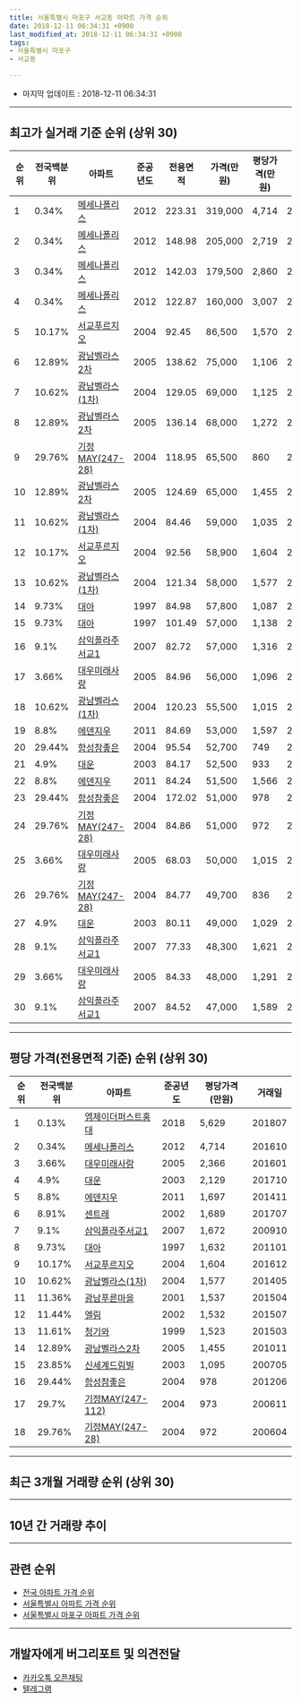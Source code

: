 ```yaml
---
title: 서울특별시 마포구 서교동 아파트 가격 순위
date: 2018-12-11 06:34:31 +0900
last_modified_at: 2018-12-11 06:34:31 +0900
tags:
- 서울특별시 마포구
- 서교동

---
```


* 마지막 업데이트 : 2018-12-11 06:34:31

---

## 최고가 실거래 기준 순위 (상위 30)


|순위|전국백분위|아파트|준공년도|전용면적|가격(만원)|평당가격(만원)|거래일|
|---|---|---|---|---|---|---|---|
|1|0.34%|[메세나폴리스](https://search.naver.com/search.naver?query=%EC%84%9C%EC%9A%B8%ED%8A%B9%EB%B3%84%EC%8B%9C+%EB%A7%88%ED%8F%AC%EA%B5%AC+%EC%84%9C%EA%B5%90%EB%8F%99+%EB%A9%94%EC%84%B8%EB%82%98%ED%8F%B4%EB%A6%AC%EC%8A%A4)|2012|223.31|319,000|4,714|201610|
|2|0.34%|[메세나폴리스](https://search.naver.com/search.naver?query=%EC%84%9C%EC%9A%B8%ED%8A%B9%EB%B3%84%EC%8B%9C+%EB%A7%88%ED%8F%AC%EA%B5%AC+%EC%84%9C%EA%B5%90%EB%8F%99+%EB%A9%94%EC%84%B8%EB%82%98%ED%8F%B4%EB%A6%AC%EC%8A%A4)|2012|148.98|205,000|2,719|201308|
|3|0.34%|[메세나폴리스](https://search.naver.com/search.naver?query=%EC%84%9C%EC%9A%B8%ED%8A%B9%EB%B3%84%EC%8B%9C+%EB%A7%88%ED%8F%AC%EA%B5%AC+%EC%84%9C%EA%B5%90%EB%8F%99+%EB%A9%94%EC%84%B8%EB%82%98%ED%8F%B4%EB%A6%AC%EC%8A%A4)|2012|142.03|179,500|2,860|201511|
|4|0.34%|[메세나폴리스](https://search.naver.com/search.naver?query=%EC%84%9C%EC%9A%B8%ED%8A%B9%EB%B3%84%EC%8B%9C+%EB%A7%88%ED%8F%AC%EA%B5%AC+%EC%84%9C%EA%B5%90%EB%8F%99+%EB%A9%94%EC%84%B8%EB%82%98%ED%8F%B4%EB%A6%AC%EC%8A%A4)|2012|122.87|160,000|3,007|201510|
|5|10.17%|[서교푸르지오](https://search.naver.com/search.naver?query=%EC%84%9C%EC%9A%B8%ED%8A%B9%EB%B3%84%EC%8B%9C+%EB%A7%88%ED%8F%AC%EA%B5%AC+%EC%84%9C%EA%B5%90%EB%8F%99+%EC%84%9C%EA%B5%90%ED%91%B8%EB%A5%B4%EC%A7%80%EC%98%A4)|2004|92.45|86,500|1,570|200911|
|6|12.89%|[광남벨라스2차](https://search.naver.com/search.naver?query=%EC%84%9C%EC%9A%B8%ED%8A%B9%EB%B3%84%EC%8B%9C+%EB%A7%88%ED%8F%AC%EA%B5%AC+%EC%84%9C%EA%B5%90%EB%8F%99+%EA%B4%91%EB%82%A8%EB%B2%A8%EB%9D%BC%EC%8A%A42%EC%B0%A8)|2005|138.62|75,000|1,106|200605|
|7|10.62%|[광남벨라스(1차)](https://search.naver.com/search.naver?query=%EC%84%9C%EC%9A%B8%ED%8A%B9%EB%B3%84%EC%8B%9C+%EB%A7%88%ED%8F%AC%EA%B5%AC+%EC%84%9C%EA%B5%90%EB%8F%99+%EA%B4%91%EB%82%A8%EB%B2%A8%EB%9D%BC%EC%8A%A4%281%EC%B0%A8%29)|2004|129.05|69,000|1,125|200707|
|8|12.89%|[광남벨라스2차](https://search.naver.com/search.naver?query=%EC%84%9C%EC%9A%B8%ED%8A%B9%EB%B3%84%EC%8B%9C+%EB%A7%88%ED%8F%AC%EA%B5%AC+%EC%84%9C%EA%B5%90%EB%8F%99+%EA%B4%91%EB%82%A8%EB%B2%A8%EB%9D%BC%EC%8A%A42%EC%B0%A8)|2005|136.14|68,000|1,272|200708|
|9|29.76%|[기정MAY(247-28)](https://search.naver.com/search.naver?query=%EC%84%9C%EC%9A%B8%ED%8A%B9%EB%B3%84%EC%8B%9C+%EB%A7%88%ED%8F%AC%EA%B5%AC+%EC%84%9C%EA%B5%90%EB%8F%99+%EA%B8%B0%EC%A0%95MAY%28247-28%29)|2004|118.95|65,500|860|200604|
|10|12.89%|[광남벨라스2차](https://search.naver.com/search.naver?query=%EC%84%9C%EC%9A%B8%ED%8A%B9%EB%B3%84%EC%8B%9C+%EB%A7%88%ED%8F%AC%EA%B5%AC+%EC%84%9C%EA%B5%90%EB%8F%99+%EA%B4%91%EB%82%A8%EB%B2%A8%EB%9D%BC%EC%8A%A42%EC%B0%A8)|2005|124.69|65,000|1,455|201011|
|11|10.62%|[광남벨라스(1차)](https://search.naver.com/search.naver?query=%EC%84%9C%EC%9A%B8%ED%8A%B9%EB%B3%84%EC%8B%9C+%EB%A7%88%ED%8F%AC%EA%B5%AC+%EC%84%9C%EA%B5%90%EB%8F%99+%EA%B4%91%EB%82%A8%EB%B2%A8%EB%9D%BC%EC%8A%A4%281%EC%B0%A8%29)|2004|84.46|59,000|1,035|200611|
|12|10.17%|[서교푸르지오](https://search.naver.com/search.naver?query=%EC%84%9C%EC%9A%B8%ED%8A%B9%EB%B3%84%EC%8B%9C+%EB%A7%88%ED%8F%AC%EA%B5%AC+%EC%84%9C%EA%B5%90%EB%8F%99+%EC%84%9C%EA%B5%90%ED%91%B8%EB%A5%B4%EC%A7%80%EC%98%A4)|2004|92.56|58,900|1,604|201612|
|13|10.62%|[광남벨라스(1차)](https://search.naver.com/search.naver?query=%EC%84%9C%EC%9A%B8%ED%8A%B9%EB%B3%84%EC%8B%9C+%EB%A7%88%ED%8F%AC%EA%B5%AC+%EC%84%9C%EA%B5%90%EB%8F%99+%EA%B4%91%EB%82%A8%EB%B2%A8%EB%9D%BC%EC%8A%A4%281%EC%B0%A8%29)|2004|121.34|58,000|1,577|201405|
|14|9.73%|[대아](https://search.naver.com/search.naver?query=%EC%84%9C%EC%9A%B8%ED%8A%B9%EB%B3%84%EC%8B%9C+%EB%A7%88%ED%8F%AC%EA%B5%AC+%EC%84%9C%EA%B5%90%EB%8F%99+%EB%8C%80%EC%95%84)|1997|84.98|57,800|1,087|201108|
|15|9.73%|[대아](https://search.naver.com/search.naver?query=%EC%84%9C%EC%9A%B8%ED%8A%B9%EB%B3%84%EC%8B%9C+%EB%A7%88%ED%8F%AC%EA%B5%AC+%EC%84%9C%EA%B5%90%EB%8F%99+%EB%8C%80%EC%95%84)|1997|101.49|57,000|1,138|200704|
|16|9.1%|[삼익플라주서교1](https://search.naver.com/search.naver?query=%EC%84%9C%EC%9A%B8%ED%8A%B9%EB%B3%84%EC%8B%9C+%EB%A7%88%ED%8F%AC%EA%B5%AC+%EC%84%9C%EA%B5%90%EB%8F%99+%EC%82%BC%EC%9D%B5%ED%94%8C%EB%9D%BC%EC%A3%BC%EC%84%9C%EA%B5%901)|2007|82.72|57,000|1,316|200903|
|17|3.66%|[대우미래사랑](https://search.naver.com/search.naver?query=%EC%84%9C%EC%9A%B8%ED%8A%B9%EB%B3%84%EC%8B%9C+%EB%A7%88%ED%8F%AC%EA%B5%AC+%EC%84%9C%EA%B5%90%EB%8F%99+%EB%8C%80%EC%9A%B0%EB%AF%B8%EB%9E%98%EC%82%AC%EB%9E%91)|2005|84.96|56,000|1,096|200609|
|18|10.62%|[광남벨라스(1차)](https://search.naver.com/search.naver?query=%EC%84%9C%EC%9A%B8%ED%8A%B9%EB%B3%84%EC%8B%9C+%EB%A7%88%ED%8F%AC%EA%B5%AC+%EC%84%9C%EA%B5%90%EB%8F%99+%EA%B4%91%EB%82%A8%EB%B2%A8%EB%9D%BC%EC%8A%A4%281%EC%B0%A8%29)|2004|120.23|55,500|1,015|200611|
|19|8.8%|[에덴지우](https://search.naver.com/search.naver?query=%EC%84%9C%EC%9A%B8%ED%8A%B9%EB%B3%84%EC%8B%9C+%EB%A7%88%ED%8F%AC%EA%B5%AC+%EC%84%9C%EA%B5%90%EB%8F%99+%EC%97%90%EB%8D%B4%EC%A7%80%EC%9A%B0)|2011|84.69|53,000|1,597|201410|
|20|29.44%|[함성참좋은](https://search.naver.com/search.naver?query=%EC%84%9C%EC%9A%B8%ED%8A%B9%EB%B3%84%EC%8B%9C+%EB%A7%88%ED%8F%AC%EA%B5%AC+%EC%84%9C%EA%B5%90%EB%8F%99+%ED%95%A8%EC%84%B1%EC%B0%B8%EC%A2%8B%EC%9D%80)|2004|95.54|52,700|749|200612|
|21|4.9%|[대운](https://search.naver.com/search.naver?query=%EC%84%9C%EC%9A%B8%ED%8A%B9%EB%B3%84%EC%8B%9C+%EB%A7%88%ED%8F%AC%EA%B5%AC+%EC%84%9C%EA%B5%90%EB%8F%99+%EB%8C%80%EC%9A%B4)|2003|84.17|52,500|933|200602|
|22|8.8%|[에덴지우](https://search.naver.com/search.naver?query=%EC%84%9C%EC%9A%B8%ED%8A%B9%EB%B3%84%EC%8B%9C+%EB%A7%88%ED%8F%AC%EA%B5%AC+%EC%84%9C%EA%B5%90%EB%8F%99+%EC%97%90%EB%8D%B4%EC%A7%80%EC%9A%B0)|2011|84.24|51,500|1,566|201406|
|23|29.44%|[함성참좋은](https://search.naver.com/search.naver?query=%EC%84%9C%EC%9A%B8%ED%8A%B9%EB%B3%84%EC%8B%9C+%EB%A7%88%ED%8F%AC%EA%B5%AC+%EC%84%9C%EA%B5%90%EB%8F%99+%ED%95%A8%EC%84%B1%EC%B0%B8%EC%A2%8B%EC%9D%80)|2004|172.02|51,000|978|201206|
|24|29.76%|[기정MAY(247-28)](https://search.naver.com/search.naver?query=%EC%84%9C%EC%9A%B8%ED%8A%B9%EB%B3%84%EC%8B%9C+%EB%A7%88%ED%8F%AC%EA%B5%AC+%EC%84%9C%EA%B5%90%EB%8F%99+%EA%B8%B0%EC%A0%95MAY%28247-28%29)|2004|84.86|51,000|972|200604|
|25|3.66%|[대우미래사랑](https://search.naver.com/search.naver?query=%EC%84%9C%EC%9A%B8%ED%8A%B9%EB%B3%84%EC%8B%9C+%EB%A7%88%ED%8F%AC%EA%B5%AC+%EC%84%9C%EA%B5%90%EB%8F%99+%EB%8C%80%EC%9A%B0%EB%AF%B8%EB%9E%98%EC%82%AC%EB%9E%91)|2005|68.03|50,000|1,015|200609|
|26|29.76%|[기정MAY(247-28)](https://search.naver.com/search.naver?query=%EC%84%9C%EC%9A%B8%ED%8A%B9%EB%B3%84%EC%8B%9C+%EB%A7%88%ED%8F%AC%EA%B5%AC+%EC%84%9C%EA%B5%90%EB%8F%99+%EA%B8%B0%EC%A0%95MAY%28247-28%29)|2004|84.77|49,700|836|200708|
|27|4.9%|[대운](https://search.naver.com/search.naver?query=%EC%84%9C%EC%9A%B8%ED%8A%B9%EB%B3%84%EC%8B%9C+%EB%A7%88%ED%8F%AC%EA%B5%AC+%EC%84%9C%EA%B5%90%EB%8F%99+%EB%8C%80%EC%9A%B4)|2003|80.11|49,000|1,029|200701|
|28|9.1%|[삼익플라주서교1](https://search.naver.com/search.naver?query=%EC%84%9C%EC%9A%B8%ED%8A%B9%EB%B3%84%EC%8B%9C+%EB%A7%88%ED%8F%AC%EA%B5%AC+%EC%84%9C%EA%B5%90%EB%8F%99+%EC%82%BC%EC%9D%B5%ED%94%8C%EB%9D%BC%EC%A3%BC%EC%84%9C%EA%B5%901)|2007|77.33|48,300|1,621|200903|
|29|3.66%|[대우미래사랑](https://search.naver.com/search.naver?query=%EC%84%9C%EC%9A%B8%ED%8A%B9%EB%B3%84%EC%8B%9C+%EB%A7%88%ED%8F%AC%EA%B5%AC+%EC%84%9C%EA%B5%90%EB%8F%99+%EB%8C%80%EC%9A%B0%EB%AF%B8%EB%9E%98%EC%82%AC%EB%9E%91)|2005|84.33|48,000|1,291|200708|
|30|9.1%|[삼익플라주서교1](https://search.naver.com/search.naver?query=%EC%84%9C%EC%9A%B8%ED%8A%B9%EB%B3%84%EC%8B%9C+%EB%A7%88%ED%8F%AC%EA%B5%AC+%EC%84%9C%EA%B5%90%EB%8F%99+%EC%82%BC%EC%9D%B5%ED%94%8C%EB%9D%BC%EC%A3%BC%EC%84%9C%EA%B5%901)|2007|84.52|47,000|1,589|201004|


---

## 평당 가격(전용면적 기준) 순위 (상위 30)


|순위|전국백분위|아파트|준공년도|평당가격(만원)|거래일|
|---|---|---|---|---|---|
|1|0.13%|[엠제이더퍼스트홍대](https://search.naver.com/search.naver?query=%EC%84%9C%EC%9A%B8%ED%8A%B9%EB%B3%84%EC%8B%9C+%EB%A7%88%ED%8F%AC%EA%B5%AC+%EC%84%9C%EA%B5%90%EB%8F%99+%EC%97%A0%EC%A0%9C%EC%9D%B4%EB%8D%94%ED%8D%BC%EC%8A%A4%ED%8A%B8%ED%99%8D%EB%8C%80)|2018|5,629|201807|
|2|0.34%|[메세나폴리스](https://search.naver.com/search.naver?query=%EC%84%9C%EC%9A%B8%ED%8A%B9%EB%B3%84%EC%8B%9C+%EB%A7%88%ED%8F%AC%EA%B5%AC+%EC%84%9C%EA%B5%90%EB%8F%99+%EB%A9%94%EC%84%B8%EB%82%98%ED%8F%B4%EB%A6%AC%EC%8A%A4)|2012|4,714|201610|
|3|3.66%|[대우미래사랑](https://search.naver.com/search.naver?query=%EC%84%9C%EC%9A%B8%ED%8A%B9%EB%B3%84%EC%8B%9C+%EB%A7%88%ED%8F%AC%EA%B5%AC+%EC%84%9C%EA%B5%90%EB%8F%99+%EB%8C%80%EC%9A%B0%EB%AF%B8%EB%9E%98%EC%82%AC%EB%9E%91)|2005|2,366|201601|
|4|4.9%|[대운](https://search.naver.com/search.naver?query=%EC%84%9C%EC%9A%B8%ED%8A%B9%EB%B3%84%EC%8B%9C+%EB%A7%88%ED%8F%AC%EA%B5%AC+%EC%84%9C%EA%B5%90%EB%8F%99+%EB%8C%80%EC%9A%B4)|2003|2,129|201710|
|5|8.8%|[에덴지우](https://search.naver.com/search.naver?query=%EC%84%9C%EC%9A%B8%ED%8A%B9%EB%B3%84%EC%8B%9C+%EB%A7%88%ED%8F%AC%EA%B5%AC+%EC%84%9C%EA%B5%90%EB%8F%99+%EC%97%90%EB%8D%B4%EC%A7%80%EC%9A%B0)|2011|1,697|201411|
|6|8.91%|[센트레](https://search.naver.com/search.naver?query=%EC%84%9C%EC%9A%B8%ED%8A%B9%EB%B3%84%EC%8B%9C+%EB%A7%88%ED%8F%AC%EA%B5%AC+%EC%84%9C%EA%B5%90%EB%8F%99+%EC%84%BC%ED%8A%B8%EB%A0%88)|2002|1,689|201707|
|7|9.1%|[삼익플라주서교1](https://search.naver.com/search.naver?query=%EC%84%9C%EC%9A%B8%ED%8A%B9%EB%B3%84%EC%8B%9C+%EB%A7%88%ED%8F%AC%EA%B5%AC+%EC%84%9C%EA%B5%90%EB%8F%99+%EC%82%BC%EC%9D%B5%ED%94%8C%EB%9D%BC%EC%A3%BC%EC%84%9C%EA%B5%901)|2007|1,672|200910|
|8|9.73%|[대아](https://search.naver.com/search.naver?query=%EC%84%9C%EC%9A%B8%ED%8A%B9%EB%B3%84%EC%8B%9C+%EB%A7%88%ED%8F%AC%EA%B5%AC+%EC%84%9C%EA%B5%90%EB%8F%99+%EB%8C%80%EC%95%84)|1997|1,632|201101|
|9|10.17%|[서교푸르지오](https://search.naver.com/search.naver?query=%EC%84%9C%EC%9A%B8%ED%8A%B9%EB%B3%84%EC%8B%9C+%EB%A7%88%ED%8F%AC%EA%B5%AC+%EC%84%9C%EA%B5%90%EB%8F%99+%EC%84%9C%EA%B5%90%ED%91%B8%EB%A5%B4%EC%A7%80%EC%98%A4)|2004|1,604|201612|
|10|10.62%|[광남벨라스(1차)](https://search.naver.com/search.naver?query=%EC%84%9C%EC%9A%B8%ED%8A%B9%EB%B3%84%EC%8B%9C+%EB%A7%88%ED%8F%AC%EA%B5%AC+%EC%84%9C%EA%B5%90%EB%8F%99+%EA%B4%91%EB%82%A8%EB%B2%A8%EB%9D%BC%EC%8A%A4%281%EC%B0%A8%29)|2004|1,577|201405|
|11|11.36%|[광남푸른마을](https://search.naver.com/search.naver?query=%EC%84%9C%EC%9A%B8%ED%8A%B9%EB%B3%84%EC%8B%9C+%EB%A7%88%ED%8F%AC%EA%B5%AC+%EC%84%9C%EA%B5%90%EB%8F%99+%EA%B4%91%EB%82%A8%ED%91%B8%EB%A5%B8%EB%A7%88%EC%9D%84)|2001|1,537|201504|
|12|11.44%|[엘림](https://search.naver.com/search.naver?query=%EC%84%9C%EC%9A%B8%ED%8A%B9%EB%B3%84%EC%8B%9C+%EB%A7%88%ED%8F%AC%EA%B5%AC+%EC%84%9C%EA%B5%90%EB%8F%99+%EC%97%98%EB%A6%BC)|2002|1,532|201507|
|13|11.61%|[청기와](https://search.naver.com/search.naver?query=%EC%84%9C%EC%9A%B8%ED%8A%B9%EB%B3%84%EC%8B%9C+%EB%A7%88%ED%8F%AC%EA%B5%AC+%EC%84%9C%EA%B5%90%EB%8F%99+%EC%B2%AD%EA%B8%B0%EC%99%80)|1999|1,523|201503|
|14|12.89%|[광남벨라스2차](https://search.naver.com/search.naver?query=%EC%84%9C%EC%9A%B8%ED%8A%B9%EB%B3%84%EC%8B%9C+%EB%A7%88%ED%8F%AC%EA%B5%AC+%EC%84%9C%EA%B5%90%EB%8F%99+%EA%B4%91%EB%82%A8%EB%B2%A8%EB%9D%BC%EC%8A%A42%EC%B0%A8)|2005|1,455|201011|
|15|23.85%|[신세계드림빌](https://search.naver.com/search.naver?query=%EC%84%9C%EC%9A%B8%ED%8A%B9%EB%B3%84%EC%8B%9C+%EB%A7%88%ED%8F%AC%EA%B5%AC+%EC%84%9C%EA%B5%90%EB%8F%99+%EC%8B%A0%EC%84%B8%EA%B3%84%EB%93%9C%EB%A6%BC%EB%B9%8C)|2003|1,095|200705|
|16|29.44%|[함성참좋은](https://search.naver.com/search.naver?query=%EC%84%9C%EC%9A%B8%ED%8A%B9%EB%B3%84%EC%8B%9C+%EB%A7%88%ED%8F%AC%EA%B5%AC+%EC%84%9C%EA%B5%90%EB%8F%99+%ED%95%A8%EC%84%B1%EC%B0%B8%EC%A2%8B%EC%9D%80)|2004|978|201206|
|17|29.7%|[기정MAY(247-112)](https://search.naver.com/search.naver?query=%EC%84%9C%EC%9A%B8%ED%8A%B9%EB%B3%84%EC%8B%9C+%EB%A7%88%ED%8F%AC%EA%B5%AC+%EC%84%9C%EA%B5%90%EB%8F%99+%EA%B8%B0%EC%A0%95MAY%28247-112%29)|2004|973|200611|
|18|29.76%|[기정MAY(247-28)](https://search.naver.com/search.naver?query=%EC%84%9C%EC%9A%B8%ED%8A%B9%EB%B3%84%EC%8B%9C+%EB%A7%88%ED%8F%AC%EA%B5%AC+%EC%84%9C%EA%B5%90%EB%8F%99+%EA%B8%B0%EC%A0%95MAY%28247-28%29)|2004|972|200604|


---

## 최근 3개월 거래량 순위 (상위 30)


<div style="width:100%;">
    <canvas id="deal_count_ranking" height="250"></canvas>
</div>


<script>
new Chart(document.getElementById("deal_count_ranking"), {
    type: 'horizontalBar',
    data: {
        labels: ['메세나폴리스', '엠제이더퍼스트홍대', '대우미래사랑', '광남벨라스2차', '서교푸르지오', '광남벨라스(1차)'],
        datasets: [{
            label: '실거래 수',
            data: [6, 6, 2, 1, 1, 1],
            borderColor: "rgba(255, 0, 128, 1)",
            backgroundColor: "rgba(255, 0, 128, 0.5)",
            fill: false,
        }]
    },
    options: {
        responsive: true,
        title: {
            display: true,
            text: '최근 3개월 거래량 순위'
        },
        tooltips: {
            mode: 'index',
            intersect: false,
            callbacks: {
                title: function(tooltipItems, data) {
                    return "실거래 수:";
                },
                label: function(tooltipItem, data) {
                    return data.labels[tooltipItem.index] + ": " + tooltipItem.xLabel;
                }
            }
        },
        hover: {
            mode: 'nearest',
            intersect: true
        },
        scales: {
            xAxes: [{
                display: true,
                scaleLabel: {
                    display: true,
                    labelString: '실거래 수'
                },
                ticks: {
                    suggestedMin: 0,
                }
            }],
            yAxes: [{
                display: true,
                ticks: {
                    autoSkip: false,
                    callback: function(value, index, values) {
                        if (value.length > 15)
                            return value.substr(0, 13) + "...";
                        else
                            return value;
                    }
                },
                scaleLabel: {
                    display: false,
                }
            }]
        }
    }
});

</script>


---

## 10년 간 거래량 추이


<div style="width:100%;">
    <canvas id="deal_progress" height="250"></canvas>
</div>

<script>
new Chart(document.getElementById("deal_progress"), {
    type: 'line',
    data: {
        labels: ['200812','200901','200902','200903','200904','200905','200906','200907','200908','200909','200910','200911','200912','201001','201002','201003','201004','201005','201006','201007','201008','201009','201010','201011','201012','201101','201102','201103','201104','201105','201106','201107','201108','201109','201110','201111','201112','201201','201202','201203','201204','201205','201206','201207','201208','201209','201210','201211','201212','201301','201302','201303','201304','201305','201306','201307','201308','201309','201310','201311','201312','201401','201402','201403','201404','201405','201406','201407','201408','201409','201410','201411','201412','201501','201502','201503','201504','201505','201506','201507','201508','201509','201510','201511','201512','201601','201602','201603','201604','201605','201606','201607','201608','201609','201610','201611','201612','201701','201702','201703','201704','201705','201706','201707','201708','201709','201710','201711','201712','201801','201802','201803','201804','201805','201806','201807','201808','201809','201810','201811','201812'],
        datasets: [{
            label: '실거래 수',
            pointRadius: 1,
            data: [1, 5, 7, 8, 8, 11, 11, 7, 5, 11, 10, 6, 1, 8, 0, 6, 6, 3, 1, 2, 1, 3, 6, 13, 7, 5, 7, 4, 4, 0, 3, 4, 7, 2, 6, 4, 7, 5, 3, 5, 3, 2, 4, 4, 3, 1, 4, 41, 35, 52, 35, 58, 32, 28, 30, 22, 6, 10, 10, 3, 6, 6, 7, 3, 5, 5, 8, 2, 9, 11, 7, 8, 7, 11, 10, 15, 11, 12, 12, 8, 9, 13, 47, 14, 7, 11, 3, 7, 8, 9, 0, 12, 13, 18, 10, 2, 8, 7, 3, 6, 9, 3, 10, 8, 7, 5, 4, 7, 5, 10, 14, 5, 7, 4, 3, 14, 18, 12, 15, 2, 0],
            borderColor: "rgba(255, 201, 14, 1)",
            backgroundColor: "rgba(255, 201, 14, 0.5)",
            fill: true,
        }]
    },
    options: {
        responsive: true,
        title: {
            display: true,
            text: '10년간 거래량 추이'
        },
        tooltips: {
            mode: 'index',
            intersect: false,
        },
        hover: {
            mode: 'nearest',
            intersect: true
        },
        scales: {
            xAxes: [{
                display: true,
                scaleLabel: {
                    display: true,
                    labelString: '년/월'
                }
            }],
            yAxes: [{
                display: true,
                ticks: {
                    suggestedMin: 0,
                },
                scaleLabel: {
                    display: true,
                    labelString: '실거래 수'
                }
            }]
        }
    }
});

</script>


---

## 관련 순위

- [전국 아파트 가격 순위](https://inasie.github.io/apt-ranking/전국)
- [서울특별시 아파트 가격 순위](https://inasie.github.io/apt-ranking/서울특별시)
- [서울특별시 마포구 아파트 가격 순위](https://inasie.github.io/apt-ranking/서울특별시-마포구)


---

## 개발자에게 버그리포트 및 의견전달

- [카카오톡 오픈채팅](https://open.kakao.com/o/gLJUAP4)
- [텔레그램](https://t.me/inasie)

